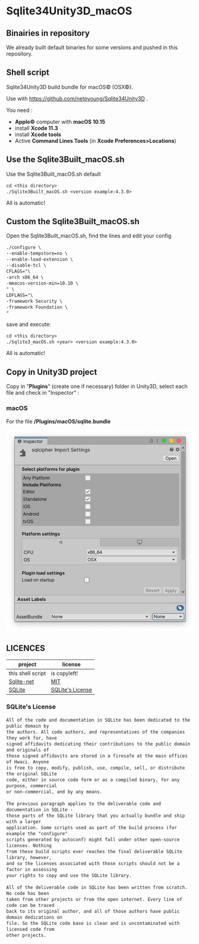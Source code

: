 # Sqlite34Unity3D_macOS

## Binairies in repository

We already built default binaries for some versions and pushed in this repository.

## Shell script

Sqlite34Unity3D build bundle for macOS© (OSX©). 

Use with https://github.com/netpyoung/Sqlite34Unity3D .

You need :
- **Apple©** computer with **macOS 10.15**
- install **Xcode 11.3**
- install **Xcode tools** 
- Active **Command Lines Tools** (in **Xcode Preferences>Locations**)

## Use the Sqlite3Built_macOS.sh

Use the Sqlite3Built_macOS.sh default

```
cd <this directory>
./Sqlite3Built_macOS.sh <version example:4.3.0>
```
All is automatic!

## Custom the Sqlite3Built_macOS.sh

Open the Sqlite3Built_macOS.sh, find the lines and edit your config

```
./configure \
--enable-tempstore=no \
--enable-load-extension \
--disable-tcl \
CFLAGS="\
-arch x86_64 \
-mmacos-version-min=10.10 \
" \
LDFLAGS="\
-framework Security \
-framework Foundation \
"
```

save and execute:

```
cd <this directory>
./Sqlite3_macOS.sh <year> <version example:4.3.0>
```
All is automatic!

## Copy in Unity3D project

Copy in "**Plugins**" (create one if necessary) folder in Unity3D, select each file and check in "Inspector" :

### macOS

For the file **/Plugins/macOS/sqlite.bundle**

![OSX](./OSX_Inspector.png)

## LICENCES

| project                                                        | license                                                                      |
|----------------------------------------------------------------|------------------------------------------------------------------------------|
| this shell script                                        | is copyleft!
| [Sqlite-net](https://github.com/praeclarum/sqlite-net)         | [MIT](https://github.com/praeclarum/sqlite-net/blob/master/LICENSE.txt)      |
| [SQLite](sqlite370_banner.gif)                                 | [SQLite's License](https://sqlite.org/copyright.html)                        |

### SQLite's License

``` license
All of the code and documentation in SQLite has been dedicated to the public domain by 
the authors. All code authors, and representatives of the companies they work for, have
signed affidavits dedicating their contributions to the public domain and originals of 
those signed affidavits are stored in a firesafe at the main offices of Hwaci. Anyone 
is free to copy, modify, publish, use, compile, sell, or distribute the original SQLite
code, either in source code form or as a compiled binary, for any purpose, commercial 
or non-commercial, and by any means.

The previous paragraph applies to the deliverable code and documentation in SQLite - 
those parts of the SQLite library that you actually bundle and ship with a larger 
application. Some scripts used as part of the build process (for example the "configure"
scripts generated by autoconf) might fall under other open-source licenses. Nothing 
from these build scripts ever reaches the final deliverable SQLite library, however, 
and so the licenses associated with those scripts should not be a factor in assessing 
your rights to copy and use the SQLite library.

All of the deliverable code in SQLite has been written from scratch. No code has been 
taken from other projects or from the open internet. Every line of code can be traced 
back to its original author, and all of those authors have public domain dedications on 
file. So the SQLite code base is clean and is uncontaminated with licensed code from 
other projects.
```
